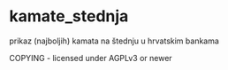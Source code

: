 # kamate_stednja
prikaz (najboljih) kamata na štednju u hrvatskim bankama

COPYING - licensed under AGPLv3 or newer
